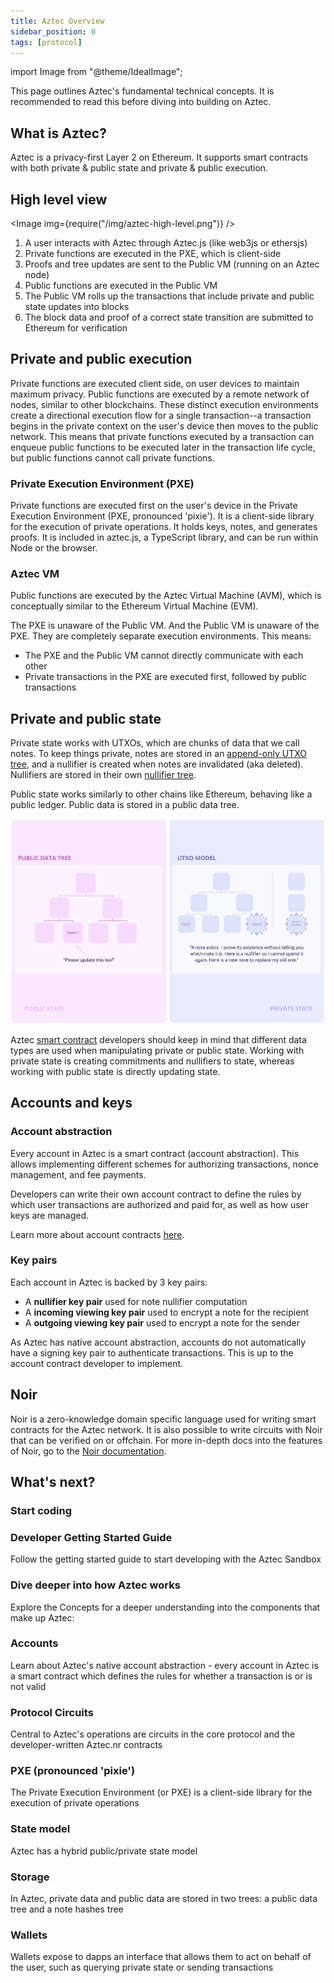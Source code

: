```yaml
---
title: Aztec Overview
sidebar_position: 0
tags: [protocol]
---
```


import Image from "@theme/IdealImage";

This page outlines Aztec's fundamental technical concepts. It is recommended to read this before diving into building on Aztec.

## What is Aztec?

Aztec is a privacy-first Layer 2 on Ethereum. It supports smart contracts with both private & public state and private & public execution.

## High level view

<Image img={require("/img/aztec-high-level.png")} />

1. A user interacts with Aztec through Aztec.js (like web3js or ethersjs)
2. Private functions are executed in the PXE, which is client-side
3. Proofs and tree updates are sent to the Public VM (running on an Aztec node)
4. Public functions are executed in the Public VM
5. The Public VM rolls up the transactions that include private and public state updates into blocks
6. The block data and proof of a correct state transition are submitted to Ethereum for verification

## Private and public execution

Private functions are executed client side, on user devices to maintain maximum privacy. Public functions are executed by a remote network of nodes, similar to other blockchains. These distinct execution environments create a directional execution flow for a single transaction--a transaction begins in the private context on the user's device then moves to the public network. This means that private functions executed by a transaction can enqueue public functions to be executed later in the transaction life cycle, but public functions cannot call private functions.

### Private Execution Environment (PXE)

Private functions are executed first on the user's device in the Private Execution Environment (PXE, pronounced 'pixie'). It is a client-side library for the execution of private operations. It holds keys, notes, and generates proofs. It is included in aztec.js, a TypeScript library, and can be run within Node or the browser.

### Aztec VM

Public functions are executed by the Aztec Virtual Machine (AVM), which is conceptually similar to the Ethereum Virtual Machine (EVM).

The PXE is unaware of the Public VM. And the Public VM is unaware of the PXE. They are completely separate execution environments. This means:

- The PXE and the Public VM cannot directly communicate with each other
- Private transactions in the PXE are executed first, followed by public transactions

## Private and public state

Private state works with UTXOs, which are chunks of data that we call notes. To keep things private, notes are stored in an [append-only UTXO tree](./concepts/advanced/storage/indexed_merkle_tree.mdx), and a nullifier is created when notes are invalidated (aka deleted). Nullifiers are stored in their own [nullifier tree](./concepts/advanced/storage/indexed_merkle_tree.mdx).

Public state works similarly to other chains like Ethereum, behaving like a public ledger. Public data is stored in a public data tree.

![Public vs private state](../../static/img/public-and-private-state-diagram.png)

Aztec [smart contract](./smart_contracts_overview.md) developers should keep in mind that different data types are used when manipulating private or public state. Working with private state is creating commitments and nullifiers to state, whereas working with public state is directly updating state.

## Accounts and keys

### Account abstraction

Every account in Aztec is a smart contract (account abstraction). This allows implementing different schemes for authorizing transactions, nonce management, and fee payments.

Developers can write their own account contract to define the rules by which user transactions are authorized and paid for, as well as how user keys are managed.

Learn more about account contracts [here](./concepts/accounts/index.md).

### Key pairs

Each account in Aztec is backed by 3 key pairs:

- A **nullifier key pair** used for note nullifier computation
- A **incoming viewing key pair** used to encrypt a note for the recipient
- A **outgoing viewing key pair** used to encrypt a note for the sender

As Aztec has native account abstraction, accounts do not automatically have a signing key pair to authenticate transactions. This is up to the account contract developer to implement.

## Noir

Noir is a zero-knowledge domain specific language used for writing smart contracts for the Aztec network. It is also possible to write circuits with Noir that can be verified on or offchain. For more in-depth docs into the features of Noir, go to the [Noir documentation](https://noir-lang.org/).

## What's next?

### Start coding

<div>
 <Card shadow='tl' link='/developers/getting_started'>
    <CardHeader>
      <h3>Developer Getting Started Guide</h3>
    </CardHeader>
    <CardBody>
      Follow the getting started guide to start developing with the Aztec Sandbox
    </CardBody>
  </Card>
</div>

### Dive deeper into how Aztec works

Explore the Concepts for a deeper understanding into the components that make up Aztec:

<div className="card-container">

  <Card shadow='tl' link='/aztec/concepts/accounts'>
    <CardHeader>
      <h3>Accounts</h3>
    </CardHeader>
    <CardBody>
      Learn about Aztec's native account abstraction - every account in Aztec is a smart contract which defines the rules for whether a transaction is or is not valid
    </CardBody>
  </Card>

  <Card shadow='tl' link='/aztec/concepts/advanced/circuits'>
    <CardHeader>
      <h3>Protocol Circuits</h3>
    </CardHeader>
    <CardBody>
      Central to Aztec's operations are circuits in the core protocol and the developer-written Aztec.nr contracts
    </CardBody>
  </Card>

  <Card shadow='tl' link='/aztec/concepts/pxe'>
    <CardHeader>
      <h3>PXE (pronounced 'pixie')</h3>
    </CardHeader>
    <CardBody>
      The Private Execution Environment (or PXE) is a client-side library for the execution of private operations
    </CardBody>
  </Card>

   <Card shadow='tl' link='/aztec/concepts/storage/state_model'>
    <CardHeader>
      <h3>State model</h3>
    </CardHeader>
    <CardBody>
      Aztec has a hybrid public/private state model
    </CardBody>
  </Card>

  <Card shadow='tl' link='/aztec/concepts/storage'>
    <CardHeader>
      <h3>Storage</h3>
    </CardHeader>
    <CardBody>
     In Aztec, private data and public data are stored in two trees: a public data tree and a note hashes tree
    </CardBody>
  </Card>

  <Card shadow='tl' link='/aztec/concepts/wallets'>
    <CardHeader>
      <h3>Wallets</h3>
    </CardHeader>
    <CardBody>
     Wallets expose to dapps an interface that allows them to act on behalf of the user, such as querying private state or sending transactions
    </CardBody>
  </Card>

</div>
